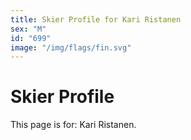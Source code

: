 ```yaml
---
title: Skier Profile for Kari Ristanen
sex: "M"
id: "699"
image: "/img/flags/fin.svg" 
---
```


# Skier Profile

This page is for: Kari Ristanen.
    